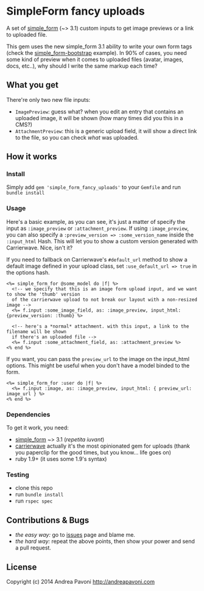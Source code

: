 # SimpleForm fancy uploads

A set of [simple_form](https://github.com/plataformatec/simple_form) (~> 3.1) custom inputs to get image previews or a link to
uploaded file.

This gem uses the new simple_form 3.1 ability to write your own form tags (check the [simple_form-bootstrap](https://github.com/rafaelfranca/simple_form-bootstrap) example). In 90% of cases, you need some kind of preview when it comes to uploaded files (avatar, images, docs, etc..), why should I write the same markup each time?

## What you get

There're only two new file inputs:

* `ImagePreview`: guess what? when you edit an entry that contains an uploaded image, it will be shown (how many times did you this in a CMS?)
* `AttachmentPreview`: this is a generic upload field, it will show a direct link to the file, so you can check *what* was uploaded.

## How it works

### Install

Simply add `gem 'simple_form_fancy_uploads'` to your `Gemfile` and run `bundle install`

### Usage

Here's a basic example, as you can see, it's just a matter of specify the input as `:image_preview` or `:attachment_preview`. If using `:image_preview`, you can also specify a `:preview_version => :some_version_name` inside the `:input_html` Hash. This will let you to show a custom version generated with Carrierwave. Nice, isn't it?

If you need to fallback on Carrierwave's `#default_url` method to show a default image defined in your upload class, set `:use_default_url => true` in the options hash.

```
<%= simple_form_for @some_model do |f| %>
  <!-- we specify that this is an image form upload input, and we want to show the 'thumb' version
  of the carrierwave upload to not break our layout with a non-resized image -->
  <%= f.input :some_image_field, as: :image_preview, input_html: {preview_version: :thumb} %>

  <!-- here's a *normal* attachment. with this input, a link to the filename will be shown
  if there's an uploaded file -->
  <%= f.input :some_attachment_field, as: :attachment_preview %>
<% end %>
```

If you want, you can pass the `preview_url` to the image on the input_html options. This might be useful when you don't have a model binded to the form.

```
<%= simple_form_for :user do |f| %>
  <%= f.input :image, as: :image_preview, input_html: { preview_url: image_url } %>
<% end %>
```

### Dependencies

To get it work, you need:

* [simple_form](https://github.com/plataformatec/simple_form) ~> 3.1 (*repetita iuvant*)
* [carrierwave](https://github.com/jnicklas/carrierwave) actually it's the most opinionated gem for uploads (thank you paperclip for the good times, but you know... life goes on)
* ruby 1.9+ (it uses some 1.9's syntax)

### Testing

* clone this repo
* run `bundle install`
* run `rspec spec`

## Contributions & Bugs

* *the easy way:* go to [issues](issues/) page and blame me.
* *the hard way:* repeat the above points, then show your power and send a pull request.

## License
Copyright (c) 2014 Andrea Pavoni http://andreapavoni.com
